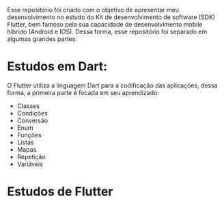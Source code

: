 Esse repositório foi criado com o objetivo de apresentar meu desenvolvimento no estudo do Kit de desenvolvimento de software (SDK) Flutter, bem famoso pela
sua capacidade de desenvolvimento mobile híbrido (Android e IOS).
Dessa forma, esse repositório foi separado em algumas grandes partes:

# Estudos em Dart:
O Flutter utiliza a linguagem Dart para a codificação das aplicações, dessa forma, a primeira parte é focada em seu aprendizado:

- Classes
- Condições
- Conversão
- Enum
- Funções
- Listas
- Mapas
- Repetição
- Variáveis
	
# Estudos de Flutter
